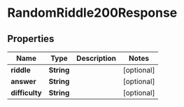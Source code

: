 

# RandomRiddle200Response

## Properties

Name | Type | Description | Notes
------------ | ------------- | ------------- | -------------
**riddle** | **String** |  |  [optional]
**answer** | **String** |  |  [optional]
**difficulty** | **String** |  |  [optional]




